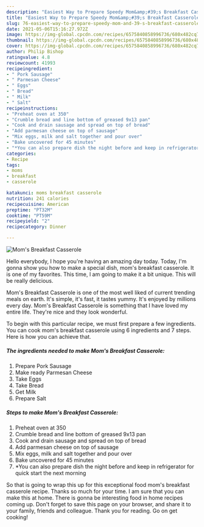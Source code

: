 ```yaml
---
description: "Easiest Way to Prepare Speedy Mom&amp;#39;s Breakfast Casserole"
title: "Easiest Way to Prepare Speedy Mom&amp;#39;s Breakfast Casserole"
slug: 76-easiest-way-to-prepare-speedy-mom-and-39-s-breakfast-casserole
date: 2021-05-06T15:16:27.972Z
image: https://img-global.cpcdn.com/recipes/6575840858996736/680x482cq70/moms-breakfast-casserole-recipe-main-photo.jpg
thumbnail: https://img-global.cpcdn.com/recipes/6575840858996736/680x482cq70/moms-breakfast-casserole-recipe-main-photo.jpg
cover: https://img-global.cpcdn.com/recipes/6575840858996736/680x482cq70/moms-breakfast-casserole-recipe-main-photo.jpg
author: Philip Bishop
ratingvalue: 4.8
reviewcount: 41993
recipeingredient:
- " Pork Sausage"
- " Parmesan Cheese"
- " Eggs"
- " Bread"
- " Milk"
- " Salt"
recipeinstructions:
- "Preheat oven at 350"
- "Crumble bread and line bottom of greased 9x13 pan"
- "Cook and drain sausage and spread on top of bread"
- "Add parmesan cheese on top of sausage"
- "Mix eggs, milk and salt together and pour over"
- "Bake uncovered for 45 minutes"
- "*You can also prepare dish the night before and keep in refrigerator for quick start the next morning"
categories:
- Recipe
tags:
- moms
- breakfast
- casserole

katakunci: moms breakfast casserole 
nutrition: 241 calories
recipecuisine: American
preptime: "PT32M"
cooktime: "PT59M"
recipeyield: "2"
recipecategory: Dinner

---
```



![Mom&#39;s Breakfast Casserole](https://img-global.cpcdn.com/recipes/6575840858996736/680x482cq70/moms-breakfast-casserole-recipe-main-photo.jpg)

Hello everybody, I hope you're having an amazing day today. Today, I'm gonna show you how to make a special dish, mom&#39;s breakfast casserole. It is one of my favorites. This time, I am going to make it a bit unique. This will be really delicious.



Mom&#39;s Breakfast Casserole is one of the most well liked of current trending meals on earth. It's simple, it's fast, it tastes yummy. It's enjoyed by millions every day. Mom&#39;s Breakfast Casserole is something that I have loved my entire life. They're nice and they look wonderful.


To begin with this particular recipe, we must first prepare a few ingredients. You can cook mom&#39;s breakfast casserole using 6 ingredients and 7 steps. Here is how you can achieve that.

<!--inarticleads1-->

##### The ingredients needed to make Mom&#39;s Breakfast Casserole:

1. Prepare  Pork Sausage
1. Make ready  Parmesan Cheese
1. Take  Eggs
1. Take  Bread
1. Get  Milk
1. Prepare  Salt




<!--inarticleads2-->

##### Steps to make Mom&#39;s Breakfast Casserole:

1. Preheat oven at 350
1. Crumble bread and line bottom of greased 9x13 pan
1. Cook and drain sausage and spread on top of bread
1. Add parmesan cheese on top of sausage
1. Mix eggs, milk and salt together and pour over
1. Bake uncovered for 45 minutes
1. *You can also prepare dish the night before and keep in refrigerator for quick start the next morning




So that is going to wrap this up for this exceptional food mom&#39;s breakfast casserole recipe. Thanks so much for your time. I am sure that you can make this at home. There is gonna be interesting food in home recipes coming up. Don't forget to save this page on your browser, and share it to your family, friends and colleague. Thank you for reading. Go on get cooking!
